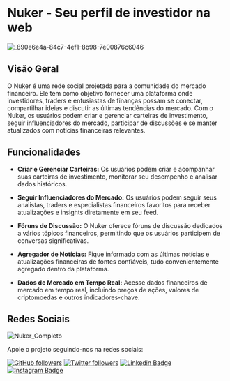 # Nuker - Seu perfil de investidor na web

![_890e6e4a-84c7-4ef1-8b98-7e00876c6046](https://github.com/nukerapp/.github/assets/57725054/4264be48-a588-4a0a-b4fc-0e090ee6c3d2)

## Visão Geral

O Nuker é uma rede social projetada para a comunidade do mercado financeiro. Ele tem como objetivo fornecer uma plataforma onde investidores, traders e entusiastas de finanças possam se conectar, compartilhar ideias e discutir as últimas tendências do mercado. Com o Nuker, os usuários podem criar e gerenciar carteiras de investimento, seguir influenciadores do mercado, participar de discussões e se manter atualizados com notícias financeiras relevantes.

## Funcionalidades

- **Criar e Gerenciar Carteiras:** Os usuários podem criar e acompanhar suas carteiras de investimento, monitorar seu desempenho e analisar dados históricos.

- **Seguir Influenciadores do Mercado:** Os usuários podem seguir seus analistas, traders e especialistas financeiros favoritos para receber atualizações e insights diretamente em seu feed.

- **Fóruns de Discussão:** O Nuker oferece fóruns de discussão dedicados a vários tópicos financeiros, permitindo que os usuários participem de conversas significativas.

- **Agregador de Notícias:** Fique informado com as últimas notícias e atualizações financeiras de fontes confiáveis, tudo convenientemente agregado dentro da plataforma.

- **Dados de Mercado em Tempo Real:** Acesse dados financeiros de mercado em tempo real, incluindo preços de ações, valores de criptomoedas e outros indicadores-chave.

## Redes Sociais

![Nuker_Completo](https://github.com/nukerapp/.github/assets/57725054/bcc4e0be-90de-48de-8ac2-93519e6655da)


Apoie o projeto seguindo-nos na redes sociais:

[![GitHub followers](https://img.shields.io/github/followers/nukerapp.svg?style=social&label=Follow&maxAge=2592000)](https://github.com/nukerapp?tab=followers)
[![Twitter followers](https://img.shields.io/twitter/follow/nukerapp.svg?style=social&label=Follow)](https://twitter.com/nukerapp)
[![Linkedin Badge](https://img.shields.io/badge/-LinkedIn-blue?style=flat-square&logo=nukerapp&logoColor=white&link=https://www.linkedin.com/in/nukerapp/)](https://www.linkedin.com/in/nukerapp/)
[![Instagram Badge](https://img.shields.io/badge/-Instagram-C13584?style=flat-square&labelColor=C13584&logo=instagram&logoColor=white&link=https://www.instagram.com/nukerapp/)](https://www.instagram.com/nukerapp/)
